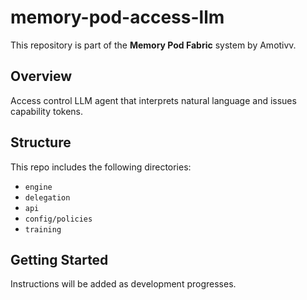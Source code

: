 # memory-pod-access-llm

This repository is part of the **Memory Pod Fabric** system by Amotivv.

## Overview

Access control LLM agent that interprets natural language and issues capability tokens.

## Structure

This repo includes the following directories:

- `engine`
- `delegation`
- `api`
- `config/policies`
- `training`

## Getting Started

Instructions will be added as development progresses.
